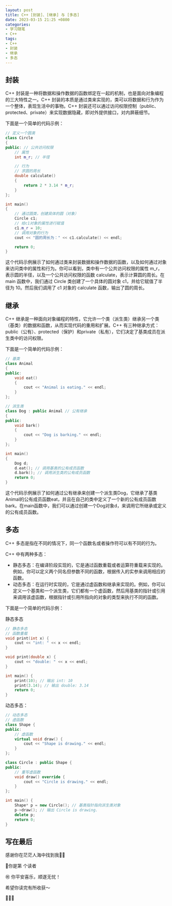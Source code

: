 ```yaml
---
layout: post
title: C++ [封装]、[继承] 与 [多态]
date: 2023-03-15 21:25 +0800
categories:
- 学习随笔
- C++
tags:
- C++
- 封装
- 继承
- 多态
---
```




## 封装

C++ 封装是一种将数据和操作数据的函数绑定在一起的机制，也是面向对象编程的三大特性之一。C++ 封装的本质是通过类来实现的，类可以将数据和行为作为一个整体，表现生活中的事物。C++ 封装还可以通过访问权限控制（public、protected、private）来实现数据隐藏，即对外提供接口，对内屏蔽细节。

下面是一个简单的代码示例：

```c++
// 定义一个圆类
class Circle
{
public: // 公共访问权限
    // 属性
    int m_r; // 半径

    // 行为
    // 求圆的周长
    double calculate()
    {
        return 2 * 3.14 * m_r;
    }
};

int main()
{
    // 通过圆类，创建具体的圆（对象）
    Circle c1;
    // 给c1对象的属性进行赋值
    c1.m_r = 10;
    // 调用对象的行为
    cout << "圆的周长为：" << c1.calculate() << endl;

    return 0;
}
```

这个代码示例展示了如何通过类来封装数据和操作数据的函数，以及如何通过对象来访问类中的属性和行为。你可以看到，类中有一个公共访问权限的属性 m_r，表示圆的半径，以及一个公共访问权限的函数 calculate，表示计算圆的周长。在 main 函数中，我们通过 Circle 类创建了一个具体的圆对象 c1，并给它赋值了半径为 10。然后我们调用了 c1 对象的 calculate 函数，输出了圆的周长。



## 继承

C++ 继承是一种面向对象编程的特性，它允许一个类（派生类）继承另一个类（基类）的数据和函数，从而实现代码的重用和扩展。C++ 有三种继承方式：public（公有）、protected（保护）和private（私有），它们决定了基类成员在派生类中的访问权限。



下面是一个简单的代码示例：

```c++
// 基类
class Animal
{
public:
    void eat()
    {
        cout << "Animal is eating." << endl;
    }
};

// 派生类
class Dog : public Animal // 公有继承
{
public:
    void bark()
    {
        cout << "Dog is barking." << endl;
    }
};

int main()
{
    Dog d;
    d.eat(); // 调用基类的公有成员函数
    d.bark(); // 调用派生类的公有成员函数
    return 0;
}
```

这个代码示例展示了如何通过公有继承来创建一个派生类Dog，它继承了基类Animal的公有成员函数eat，并且在自己的类中定义了一个新的公有成员函数bark。在main函数中，我们可以通过创建一个Dog对象d，来调用它所继承或定义的公有成员函数。



## 多态

C++ 多态是指在不同的情况下，同一个函数名或者操作符可以有不同的行为。

 C++ 中有两种多态：

- 静态多态：在编译阶段实现的，它是通过函数重载或者运算符重载来实现的。 例如，你可以定义两个同名但参数不同的函数，根据传入的实参来调用相应的函数。
- 动态多态：在运行时实现的，它是通过虚函数和继承来实现的。例如，你可以定义一个基类和一个派生类，它们都有一个虚函数，然后用基类的指针或引用来调用该虚函数，根据指针或引用所指向的对象的类型来执行不同的函数。



下面是一个简单的代码示例：

静态多态

```c++
// 静态多态
// 函数重载
void print(int x) {
    cout << "int: " << x << endl;
}

void print(double x) {
    cout << "double: " << x << endl;
}

int main() {
    print(10); // 输出 int: 10
    print(3.14); // 输出 double: 3.14
    return 0;
}
```



动态多态：

```c++
// 动态多态
// 虚函数
class Shape {
public:
    // 虚函数
    virtual void draw() {
        cout << "Shape is drawing." << endl;
    }
};

class Circle : public Shape {
public:
    // 重写虚函数
    void draw() override {
        cout << "Circle is drawing." << endl;
    }
};

int main() {
    Shape* p = new Circle(); // 基类指针指向派生类对象
    p->draw(); // 输出 Circle is drawing.
    delete p;
    return 0;
}
```



## 写在最后

感谢你在茫茫人海中找到我🕵🏼

<script async src="//busuanzi.ibruce.info/busuanzi/2.3/busuanzi.pure.mini.js"></script>

<link rel="stylesheet" href="https://use.fontawesome.com/releases/v5.3.1/css/all.css" integrity="sha384-mzrmE5qonljUremFsqc01SB46JvROS7bZs3IO2EmfFsd15uHvIt+Y8vEf7N7fWAU" crossorigin="anonymous">

<span id="busuanzi_container_page_pv">🎉你是第 <span id="busuanzi_value_page_pv"><i class="fa fa-spinner fa-spin"></i>  </span> 个读者

㊗️ 你平安喜乐，顺遂无忧！

希望你读完有所收获～

🥂🥂🥂 
